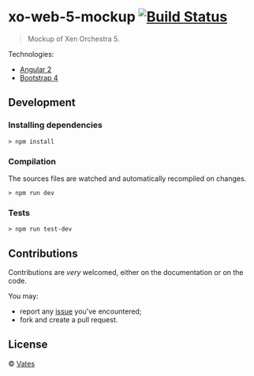 # xo-web-5-mockup [![Build Status](https://travis-ci.org/vatesfr/xo-web-5-mockup.png?branch=master)](https://travis-ci.org/vatesfr/xo-web-5-mockup)

> Mockup of Xen Orchestra 5.

Technologies:

- [Angular 2](https://angular.io/)
- [Bootstrap 4](http://v4-alpha.getbootstrap.com/)

## Development

### Installing dependencies

```
> npm install
```

### Compilation

The sources files are watched and automatically recompiled on changes.

```
> npm run dev
```

### Tests

```
> npm run test-dev
```

## Contributions

Contributions are *very* welcomed, either on the documentation or on
the code.

You may:

- report any [issue](https://github.com/vatesfr/xo-web-5-mockup/issues)
  you've encountered;
- fork and create a pull request.

## License

© [Vates](https://vates.fr)
